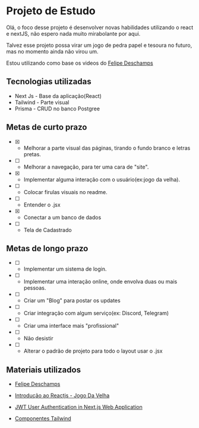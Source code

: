 # Projeto de Estudo

Olá, o foco desse projeto é desenvolver novas habilidades utilizando o react e nextJS, não espero nada muito mirabolante por aqui.

Talvez esse projeto possa virar um jogo de pedra papel e tesoura no futuro, mas no momento ainda não virou um.

Estou utilizando como base os videos do [Felipe Deschamps](https://www.youtube.com/watch?v=IyRUn0GocEc&list=PLMdYygf53DP7FJzPslLnmqp0QylyFfA8a&index=2)

## Tecnologias utilizadas

* Next Js - Base da aplicação(React)
* Tailwind - Parte visual
* Prisma - CRUD no banco Postgree

## Metas de curto prazo

* [X] - Melhorar a parte visual das páginas, tirando o fundo branco e letras pretas.
* [ ] - Melhorar a navegação, para ter uma cara de "site".
* [X] - Implementar alguma interação com o usuário(ex:jogo da velha).
* [ ] - Colocar firulas visuais no readme.
* [ ] - Entender o .jsx
* [X] - Conectar a um banco de dados
* [ ] - Tela de Cadastrado

## Metas de longo prazo

* [ ] - Implementar um sistema de login.
* [ ] - Implementar uma interação online, onde envolva duas ou mais pessoas.
* [ ] - Criar um "Blog" para postar os updates
* [ ] - Criar integração com algum serviço(ex: Discord, Telegram)
* [ ] - Criar uma interface mais "profissional"
* [ ] - Não desistir
* [ ] - Alterar o padrão de projeto para todo o layout usar o .jsx


## Materiais utilizados

* [Felipe Deschamps](https://www.youtube.com/watch?v=IyRUn0GocEc&list=PLMdYygf53DP7FJzPslLnmqp0QylyFfA8a&index=2)

* [Introdução ao Reactjs - Jogo Da Velha](https://pt-br.reactjs.org/tutorial/tutorial.html)

* [JWT User Authentication in Next.js Web Application](https://medium.com/swlh/jwt-json-web-tokens-user-authentication-in-next-js-web-application-51deab8f2e96)

* [Componentes Tailwind](https://tailwindcomponents.com/)